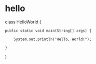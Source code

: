 # hello 
class HelloWorld {

    public static void main(String[] args) {

        System.out.println("Hello, World!"); 

    }

}
